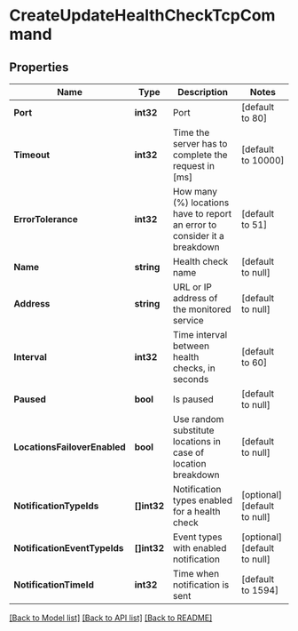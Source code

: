 # CreateUpdateHealthCheckTcpCommand

## Properties
Name | Type | Description | Notes
------------ | ------------- | ------------- | -------------
**Port** | **int32** | Port | [default to 80]
**Timeout** | **int32** | Time the server has to complete the request in [ms] | [default to 10000]
**ErrorTolerance** | **int32** | How many (%) locations have to report an error to consider it a breakdown | [default to 51]
**Name** | **string** | Health check name | [default to null]
**Address** | **string** | URL or IP address of the monitored service | [default to null]
**Interval** | **int32** | Time interval between health checks, in seconds | [default to 60]
**Paused** | **bool** | Is paused | [default to null]
**LocationsFailoverEnabled** | **bool** | Use random substitute locations in case of location breakdown | [default to null]
**NotificationTypeIds** | **[]int32** | Notification types enabled for a health check | [optional] [default to null]
**NotificationEventTypeIds** | **[]int32** | Event types with enabled notification | [optional] [default to null]
**NotificationTimeId** | **int32** | Time when notification is sent | [default to 1594]

[[Back to Model list]](../README.md#documentation-for-models) [[Back to API list]](../README.md#documentation-for-api-endpoints) [[Back to README]](../README.md)


